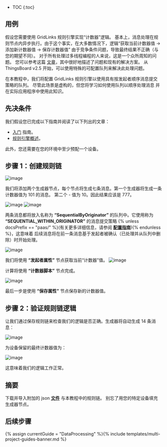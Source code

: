* TOC
{:toc}

## 用例

假设您需要使用 GridLinks 规则引擎实现“计数器”逻辑。
基本上，消息处理在规则节点内异步执行。由于这个事实，在大多数情况下，逻辑“获取当前计数器值 -> 添加新计数器值 -> 保存计数器值”
由于竞争条件问题，导致最终结果不正确（与您的期望不同）。
对于所有处理过多线程编程的人来说，这是一个众所周知的问题。
您可以参考这篇 [文章](https://opensourceforgeeks.blogspot.com/2014/01/race-condition-synchronization-atomic.html)，其中很好地描述了问题和现有的解决方案。
从 ThingsBoard v2.5 开始，可以使用特殊的可配置队列来解决此处理问题。

在本教程中，我们将配置 GridLinks 规则引擎以使用具有按发起者顺序消息提交策略的队列。
尽管此场景是虚构的，但您将学习如何使用队列以顺序处理消息
并在实际应用程序中使用此知识。

## 先决条件

我们假设您已完成以下指南并阅读了以下列出的文章：

  * [入门](/docs/{{docsPrefix}}getting-started-guides/helloworld/) 指南。
  * [规则引擎概述](/docs/{{docsPrefix}}user-guide/rule-engine-2-0/overview/)。
  
此外，您还需要在您的环境中至少预配一个设备。

## 步骤 1：创建规则链

![image](/images/user-guide/rule-engine-2-5/tutorials/sync_rule_chain.png)

我们将添加两个生成器节点，每个节点将生成七条消息。第一个生成器将生成一条计数器值为 101 的消息。
第二个 - 值为 10。因此结果应该是 777。

![image](/images/user-guide/rule-engine-2-5/tutorials/generator1.png)
![image](/images/user-guide/rule-engine-2-5/tutorials/generator2.png)

两条消息都将放入名称为 **“SequentialByOriginator”** 的队列中。它使用称为 **“SEQUENTIAL_WITHIN_ORIGINATOR”** 的消息提交策略
{% unless docsPrefix == "paas/" %}(有关更多详细信息，请参阅 [**配置指南**](/docs/user-guide/install/{{docsPrefix}}config/)){% endunless %}，这意味着
后续消息将在前一条消息基于发起者被确认（已处理并从队列中删除）时开始处理。

![image](/images/user-guide/rule-engine-2-5/tutorials/checkpoint.png)

我们将使用 **“发起者属性”** 节点获取当前“计数器”值。
![image](/images/user-guide/rule-engine-2-5/tutorials/sync_originator_attributes.png)

计算将使用 **“计数器脚本”** 节点完成。

![image](/images/user-guide/rule-engine-2-5/tutorials/sync_counter_script.png)

最后一步是使用 **“保存属性”** 节点保存新的计数器值。

## 步骤 2：验证规则链逻辑

让我们通过保存规则链来检查我们的逻辑是否正确。生成器将自动生成 14 条消息：

![image](/images/user-guide/rule-engine-2-5/tutorials/sync_events.png)

为设备保留的最终计数器值为：

![image](/images/user-guide/rule-engine-2-5/tutorials/sync_result.png)

这意味着我们的逻辑工作正常。

## 摘要

下载并导入附加的 json [**文件**](/docs/{{docsPrefix}}user-guide/rule-engine-2-5/tutorials/resources/synchronization_rule_chain.json) 与本教程中的规则链。
别忘了用您的特定设备填充生成器节点。
 
## 后续步骤

{% assign currentGuide = "DataProcessing" %}{% include templates/multi-project-guides-banner.md %}